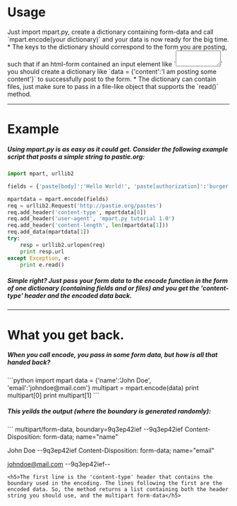 <h1>Usage</h1>
Just import mpart.py, create a dictionary containing form-data and call `mpart.encode(your dictionary)` and your data is now ready for the big time.
  * The keys to the dictionary should correspond to the form you are posting, such that if an html-form contained an input element like `<textarea rows="2" cols="10" name="content"></textarea>` you should create a dictionary like `data = {'content':'I am posting some content'}` to successfully post to the form.
  * The dictionary can contain files, just make sure to pass in a file-like object that supports the `read()` method.

<hr/>

<h1>Example</h1>
<h5>Using mpart.py is as easy as it could get. Consider the following example script that posts a simple string to pastie.org:</h5>

```python
import mpart, urllib2

fields = {'paste[body]':'Hello World!', 'paste[authorization]':'burger', 'paste[restricted]':'0','paste[parser_id]':'6','key':'','lang':''}

mpartdata = mpart.encode(fields)
req = urllib2.Request('http://pastie.org/pastes')
req.add_header('content-type', mpartdata[0])
req.add_header('user-agent', 'mpart.py tutorial 1.0')
req.add_header('content-length', len(mpartdata[1]))
req.add_data(mpartdata[1])
try:
	resp = urllib2.urlopen(req)
	print resp.url
except Exception, e:
	print e.read()
```

<h5>Simple right? Just pass your form data to the encode function in the form of one dictionary (containing fields and or files) and you get the 'content-type' header and the encoded data back.</h5>
<hr/>
<h1>What you get back.</h1>
<h5>When you call encode, you pass in some form data, but how is all that handed back?</h5>
```python
import mpart
data = {'name':'John Doe', 'email':'johndoe@mail.com'}
multipart = mpart.encode(data)
print multipart[0]
print multipart[1]
```
<h5>This yeilds the output (where the boundary is generated randomly):</h5>
```
multipart/form-data, boundary=9q3ep42ief
--9q3ep42ief
Content-Disposition: form-data; name="name"

John Doe
--9q3ep42ief
Content-Disposition: form-data; name="email"

johndoe@mail.com
--9q3ep42ief--

```
<h5>The first line is the 'content-type' header that contains the boundary used in the encoding. The lines following the first are the encoded data. So, the method returns a list containing both the header string you should use, and the multipart form-data</h5>


